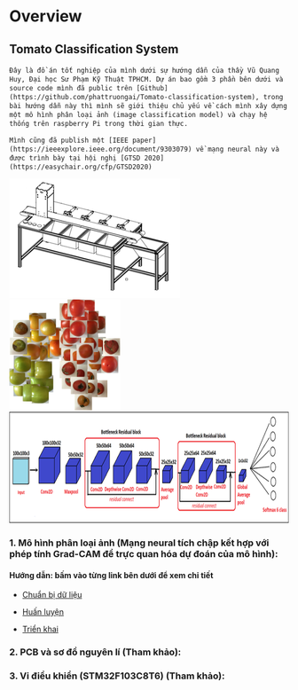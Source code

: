 # Overview


## Tomato Classification System

```{note}
Đây là đồ án tốt nghiệp của mình dưới sự hướng dẫn của thầy Vũ Quang Huy, Đại học Sư Phạm Kỹ Thuật TPHCM. Dự án bao gồm 3 phần bên dưới và source code mình đã public trên [Github](https://github.com/phattruongai/Tomato-classification-system), trong bài hướng dẫn này thì mình sẽ giới thiệu chủ yếu về cách mình xây dựng một mô hình phân loại ảnh (image classification model) và chạy hệ thống trên raspberry Pi trong thời gian thực.
```

```{note}
Mình cũng đã publish một [IEEE paper](https://ieeexplore.ieee.org/document/9303079) về mạng neural này và được trình bày tại hội nghị [GTSD 2020](https://easychair.org/cfp/GTSD2020)
```

![](images/3D.png)
<img src="images/tSNE.png" alt="drawing" width="200"/>
<img src="images/model.png" alt="drawing" width="700" height="200"/>


### 1. Mô hình phân loại ảnh (Mạng neural tích chập kết hợp với phép tính Grad-CAM để trực quan hóa dự đoán của mô hình):

#### Hướng dẫn: bấm vào từng link bên dưới để xem chi tiết

* [Chuẩn bị dữ liệu](dataprepare)

* [Huấn luyện](training)

* [Triển khai](deploy)

### 2. PCB và sơ đồ nguyên lí (Tham khảo):

<!-- * [PCB]() -->

### 3. Vi điều khiển (STM32F103C8T6) (Tham khảo):

<!-- * [Controller-STM32F1]() -->

